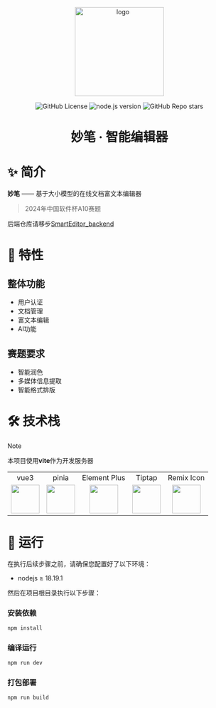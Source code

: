 <div align="center">
    <p align="center">
        <img src="https://github.com/user-attachments/assets/c7324129-02d4-48e9-af12-f0541f1421b2" alt="logo" width="200" />
    </p>
    
![GitHub License](https://img.shields.io/github/license/electronic-pig/SmartEditor)
![node.js version](https://img.shields.io/badge/nodejs-18+-orange.svg)
![GitHub Repo stars](https://img.shields.io/github/stars/electronic-pig/SmartEditor)

<h1 align="center">妙笔 · 智能编辑器</h1>
</div>

# ✨ 简介

**妙笔** —— 基于大小模型的在线文档富文本编辑器

> 2024年中国软件杯A10赛题

后端仓库请移步[SmartEditor_backend](https://github.com/electronic-pig/SmartEditor_backend)

# 🎉 特性

## 整体功能

- 用户认证
- 文档管理
- 富文本编辑
- AI功能
  
## 赛题要求

- 智能润色
- 多媒体信息提取
- 智能格式排版

# 🛠 技术栈

> [!Note]
> 本项目使用**vite**作为开发服务器

<table>
    <tr>
        <td align="center">vue3</td>
        <td align="center">pinia</td>
        <td align="center">Element Plus</td>
        <td align="center">Tiptap</td>
        <td align="center">Remix Icon</td>
    </tr>
    <tr>
        <td align="center">
            <a title="vue" href="https://cn.vuejs.org/" target="_blank">
                <img height="64px" src="https://github.com/user-attachments/assets/a193ff61-8738-44ab-87af-ccfeacfeeb4c"/>
            </a>
        </td>
        <td align="center">
            <a title="pinia" href="https://pinia.vuejs.org/zh/" target="_blank">
                <img height="64px" src="https://github.com/user-attachments/assets/376ea66f-2851-48dc-a7cf-31d505c807e2"/>
            </a>
        </td>
        <td align="center">
            <a title="element-plus" href="https://element-plus.org/zh-CN/" target="_blank">
                <img height="64px" src="https://github.com/user-attachments/assets/a88e7158-64f7-4d51-bb7c-12b024f9f913"/>
            </a>
        </td>
        <td align="center">
            <a title="tiptap" href="https://tiptap.dev/product/editor" target="_blank">
                <img height="64px" src="https://github.com/user-attachments/assets/ec0bbdae-93b8-4ab3-86f6-39192dc653b9"/>
            </a>
        </td>
        <td align="center">
            <a title="RemixIcon" href="https://remixicon.com/" target="_blank">
                <img height="64px" src="https://github.com/user-attachments/assets/0ac7f6d4-a03a-47dd-b207-2b3ab2626684"/>
            </a>
        </td>
    </tr>
</table>

# 🚀 运行

在执行后续步骤之前，请确保您配置好了以下环境：

- nodejs ≥ 18.19.1

然后在项目根目录执行以下步骤：

### 安装依赖
```sh
npm install
```

### 编译运行

```sh
npm run dev
```

### 打包部署

```sh
npm run build
```

